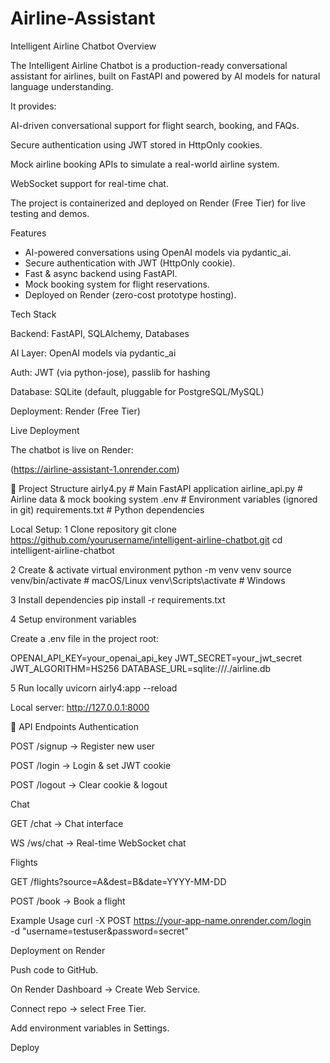 # Airline-Assistant
Intelligent Airline Chatbot
Overview

The Intelligent Airline Chatbot is a production-ready conversational assistant for airlines, built on FastAPI and powered by AI models for natural language understanding.

It provides:

AI-driven conversational support for flight search, booking, and FAQs.

Secure authentication using JWT stored in HttpOnly cookies.

Mock airline booking APIs to simulate a real-world airline system.

WebSocket support for real-time chat.

The project is containerized and deployed on Render (Free Tier) for live testing and demos.

Features

* AI-powered conversations using OpenAI models via pydantic_ai.
* Secure authentication with JWT (HttpOnly cookie).
* Fast & async backend using FastAPI.
* Mock booking system for flight reservations.
* Deployed on Render (zero-cost prototype hosting).

Tech Stack

Backend: FastAPI, SQLAlchemy, Databases

AI Layer: OpenAI models via pydantic_ai

Auth: JWT (via python-jose), passlib for hashing

Database: SQLite (default, pluggable for PostgreSQL/MySQL)

Deployment: Render (Free Tier)

Live Deployment

The chatbot is live on Render:

(https://airline-assistant-1.onrender.com)


📂 Project Structure
airly4.py           # Main FastAPI application
airline_api.py      # Airline data & mock booking system
.env                # Environment variables (ignored in git)
requirements.txt    # Python dependencies

Local Setup:
1 Clone repository
git clone https://github.com/yourusername/intelligent-airline-chatbot.git
cd intelligent-airline-chatbot

2 Create & activate virtual environment
python -m venv venv
source venv/bin/activate    # macOS/Linux
venv\Scripts\activate       # Windows

3 Install dependencies
pip install -r requirements.txt

4️ Setup environment variables

Create a .env file in the project root:

OPENAI_API_KEY=your_openai_api_key
JWT_SECRET=your_jwt_secret
JWT_ALGORITHM=HS256
DATABASE_URL=sqlite:///./airline.db

5️ Run locally
uvicorn airly4:app --reload


Local server: http://127.0.0.1:8000

🔗 API Endpoints
Authentication

POST /signup → Register new user

POST /login → Login & set JWT cookie

POST /logout → Clear cookie & logout

Chat

GET /chat → Chat interface

WS /ws/chat → Real-time WebSocket chat

Flights

GET /flights?source=A&dest=B&date=YYYY-MM-DD

POST /book → Book a flight

Example Usage
curl -X POST https://your-app-name.onrender.com/login \
  -d "username=testuser&password=secret"

 Deployment on Render

Push code to GitHub.

On Render Dashboard → Create Web Service.

Connect repo → select Free Tier.

Add environment variables in Settings.

Deploy 
